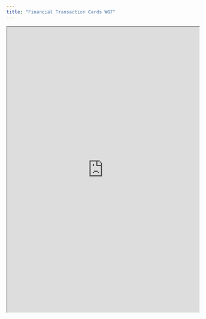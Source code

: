 ```yaml
---
title: "Financial Transaction Cards WG7"
---
```



<iframe height="750" width="100%" src="https://ewelton.github.io/ktest/wiki.html#Financial%20Transaction%20Cards%20WG7"></iframe>
